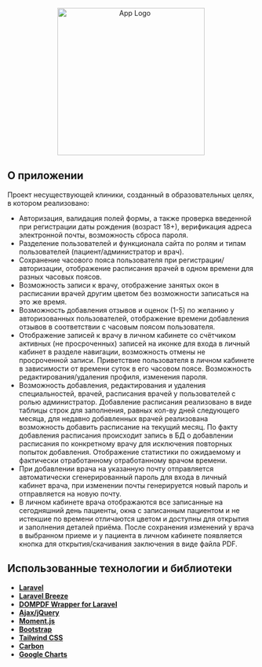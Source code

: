 <p align="center"><a href="#" target="_blank"><img src="https://blotos.ru/wp-content/uploads/f/b/d/fbdb60147c4e1e4b924f6b85991ae9e0.png" width="300" alt="App Logo"></a></p>

## О приложении

Проект несуществующей клиники, созданный в образовательных целях, в котором реализовано:

- Авторизация, валидация полей формы, а также проверка введенной при регистрации даты рождения (возраст 18+), верификация адреса электронной почты, возможность сброса пароля.
- Разделение пользователей и функционала сайта по ролям и типам пользователей (пациент/администратор и врач).
- Сохранение часового пояса пользователя при регистрации/авторизации, отображение расписания врачей в одном времени для разных часовых поясов.
- Возможность записи к врачу, отображение занятых окон в расписании врачей другим цветом без возможности записаться на это же время.
- Возможность добавления отзывов и оценок (1-5) по желанию у авторизованных пользователей, отображение времени добавления отзывов в соответствии с часовым поясом пользователя.
- Отображение записей к врачу в личном кабинете со счётчиком активных (не просроченных) записей на иконке для входа в личный кабинет в разделе навигации, возможность отмены не просроченной записи. Приветствие пользователя в личном кабинете в зависимости от времени суток в его часовом поясе. Возможность редактирования/удаления профиля, изменения пароля.
- Возможность добавления, редактирования и удаления специальностей, врачей, расписания врачей у пользователей с ролью администратор. Добавление расписания реализовано в виде таблицы строк для заполнения, равных кол-ву дней следующего месяца, для недавно добавленных врачей реализована возможность добавить расписание на текущий месяц. По факту добавления расписания происходит запись в БД о добавлении расписания по конкретному врачу для исключения повторных попыток добавления. Отображение статистики по ожидаемому и фактически отработанному отработанному врачом времени.
- При добавлении врача на указанную почту отправляется автоматически сгенерированный пароль для входа в личный кабинет врача, при изменении почты генерируется новый пароль и отправляется на новую почту.
- В личном кабинете врача отображаются все записанные на сегодняшний день пациенты, окна с записанным пациентом и не истекшие по времени отличаются цветом и доступны для открытия и заполнения деталей приёма. После сохранения изменений у врача в выбранном приеме и у пациента в личном кабинете появляется кнопка для открытия/скачивания заключения в виде файла PDF.



## Использованные технологии и библиотеки

- **[Laravel](https://laravel.com/)**
- **[Laravel Breeze](https://github.com/laravel/breeze)**
- **[DOMPDF Wrapper for Laravel](https://github.com/barryvdh/laravel-dompdf)**
- **[Ajax/jQuery](https://jquery.com/)**
- **[Moment.js](https://momentjs.com/)**
- **[Bootstrap](https://getbootstrap.com/)**
- **[Tailwind CSS](https://tailwindcss.com/)**
- **[Carbon](https://carbon.nesbot.com/docs/)**
- **[Google Charts](https://developers.google.com/chart?hl=ru)**

